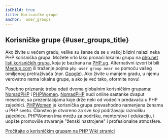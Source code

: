 ```yaml
---
isChild: true
title: Korisničke grupe
anchor:  user_groups
---
```


## Korisničke grupe {#user_groups_title}

Ako živite u većem gradu, velike su šanse da se u vašoj blizini nalazi neka PHP korisnička grupa.
Možete vrlo lako pronaći lokalnu grupu na [php.net listi korisničkih grupa][php-uglist], koja je
bazirana na [PHP.ug][php-ug]. Alternativni izvori bi bili [Meetup.com][meetup] ili traženje pojma
```php user group near me``` pomoću vašeg omiljenog pretraživača (npr. [Google][google]). Ako živite
u manjem gradu, u njemu verovatno nema lokalne grupe, a ako je već tako, oformite novu!

Posebno priznanje treba odati dvema globalnim korisničkim grupama: [NomadPHP] i [PHPWomen]. [NomadPHP]
nudi online sastanke dvaput mesečno, sa prezentacijama koje drže neki od vodećih predavača u PHP zajednici.
[PHPWomen] je korisnička grupa prevashodno namenjena ženama u PHP svetu. Članstvo je otvoreno za sve
koji podržavaju raznoliku zajednicu. PHPWomen ima mrežu za podršku, mentorstvo i edukaciju, i uopšte
promoviše stvaranje "ženski nastrojene" i profesionalne atmosfere.

[Pročitajte o korisničkim grupam na PHP Wiki stranici][php-wiki]

[google]: https://www.google.com/search?q=php+user+group+near+me
[meetup]: http://www.meetup.com/find/
[php-ug]: http://php.ug/
[NomadPHP]: https://nomadphp.com/
[PHPWomen]: http://phpwomen.org/
[php-wiki]: https://wiki.php.net/usergroups
[php-uglist]: http://php.net/ug.php
